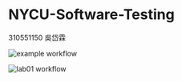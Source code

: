 # NYCU-Software-Testing
310551150 吳岱霖

![example workflow](https://github.com/Aquila-f/Software_testing/actions/workflows/github-actions-demo.yml/badge.svg)

![lab01 workflow](https://github.com/Aquila-f/Software_testing/actions/workflows/Lab01-CI.yml/badge.svg)
